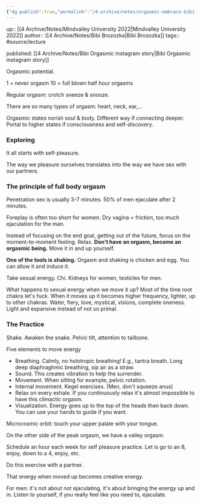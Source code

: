```yaml
---
{"dg-publish":true,"permalink":"/4-archive/notes/orgasmic-embrace-bibi-brozozka/"}
---
```



up:: [[4 Archive/Notes/Mindvalley University 2022\|Mindvalley University 2022]]
author:: [[4 Archive/Notes/Bibi Brozozka\|Bibi Brozozka]]
tags:: #source/lecture 

published: [[4 Archive/Notes/Bibi Orgasmic instagram story\|Bibi Orgasmic instagram story]]

Orgasmic potential.

1 = never orgasm
10 = full blown half hour orgasms

Regular orgasm: crotch sneeze & snooze.

There are so many types of orgasm: heart, neck, ear,…

Orgasmic states norish soul & body. Different way if connecting deeper. Portal to higher states if consciousness and self-discovery.

### Exploring
It all starts with self-pleasure.

The way we pleasure ourselves translates into the way we have sex with our partners.

### The principle of full body orgasm
Penetration sex is usually 3-7 minutes. 50% of men ejaculate after 2 minutes.

Foreplay is often too short for women. Dry vagina = friction, too much ejaculation for the man.

Instead of focusing on the end goal, getting out of the future, focus on the moment-to-moment feeling. Relax. **Don't have an orgasm, become an orgasmic being.** Move it in and up yourself.

**One of the tools is shaking.** Orgasm and shaking is chicken and egg. You can allow it and induce it.

Take sexual energy. Chi. Kidneys for women, testicles for men.

What happens to sexual energy when we move it up? Most of the time root chakra let's fuck. When it moves up it becomes higher frequency, lighter, up to other chakras. Water, fiery, love, mystical, visions, complete oneness. Light and expansive instead of not so primal.

### The Practice
Shake.
Awaken the snake. Pelvic tilt, attention to tailbone.

Five elements to move energy
- Breathing. Calmly, no holotropic breathing! E.g., tantra breath. Long deep diaphraghmic breathing, sip air as a straw.
- Sound. This creates vibration to help the surrender.
- Movement. When sitting for example, pelvic rotation.
- Internal movement. Kegel exercises. (Men, don't squeeze anus)
- Relax on every exhale. If you continuously relax it's almost impossible to have this climactic orgasm.
- Visualization. Energy goes up to the top of the heads then back down. You can use your hands to guide if you want.

Microcosmic orbit: touch your upper palate with your tongue.

On the other side of the peak orgasm, we have a valley orgasm.

Schedule an hour each week for self pleasure practice. Let is go to an 8, enjoy, down to a 4, enjoy, etc.

Do this exercise with a partner.

That energy when moved up becomes creative energy.

For men: it's not about not ejaculating, it's about bringing the energy up and in. Listen to yourself, if you really feel like you need to, ejaculate.


